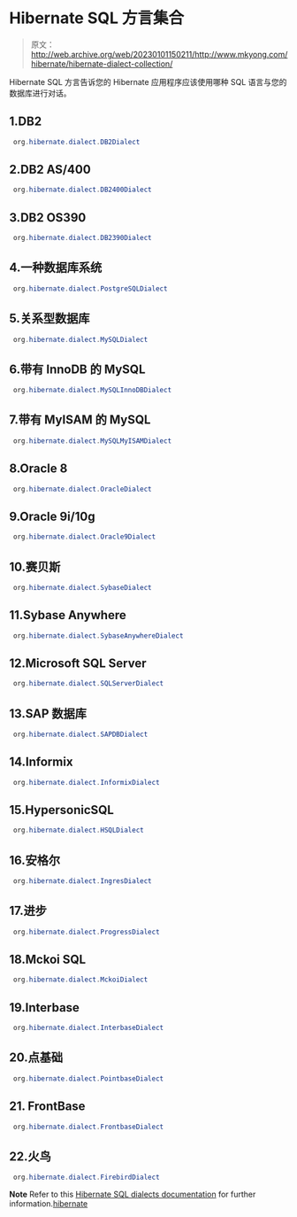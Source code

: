 # Hibernate SQL 方言集合

> 原文：<http://web.archive.org/web/20230101150211/http://www.mkyong.com/hibernate/hibernate-dialect-collection/>

Hibernate SQL 方言告诉您的 Hibernate 应用程序应该使用哪种 SQL 语言与您的数据库进行对话。

## 1.DB2

```java
 org.hibernate.dialect.DB2Dialect 
```

 ## 2.DB2 AS/400

```java
 org.hibernate.dialect.DB2400Dialect 
```

 ## 3.DB2 OS390

```java
 org.hibernate.dialect.DB2390Dialect 
```

## 4.一种数据库系统

```java
 org.hibernate.dialect.PostgreSQLDialect 
```

## 5.关系型数据库

```java
 org.hibernate.dialect.MySQLDialect 
```

## 6.带有 InnoDB 的 MySQL

```java
 org.hibernate.dialect.MySQLInnoDBDialect 
```

## 7.带有 MyISAM 的 MySQL

```java
 org.hibernate.dialect.MySQLMyISAMDialect 
```

## 8.Oracle 8

```java
 org.hibernate.dialect.OracleDialect 
```

## 9.Oracle 9i/10g

```java
 org.hibernate.dialect.Oracle9Dialect 
```

## 10.赛贝斯

```java
 org.hibernate.dialect.SybaseDialect 
```

## 11.Sybase Anywhere

```java
 org.hibernate.dialect.SybaseAnywhereDialect 
```

## 12.Microsoft SQL Server

```java
 org.hibernate.dialect.SQLServerDialect 
```

## 13.SAP 数据库

```java
 org.hibernate.dialect.SAPDBDialect 
```

## 14.Informix

```java
 org.hibernate.dialect.InformixDialect 
```

## 15.HypersonicSQL

```java
 org.hibernate.dialect.HSQLDialect 
```

## 16.安格尔

```java
 org.hibernate.dialect.IngresDialect 
```

## 17.进步

```java
 org.hibernate.dialect.ProgressDialect 
```

## 18.Mckoi SQL

```java
 org.hibernate.dialect.MckoiDialect 
```

## 19.Interbase

```java
 org.hibernate.dialect.InterbaseDialect 
```

## 20.点基础

```java
 org.hibernate.dialect.PointbaseDialect 
```

## 21\. FrontBase

```java
 org.hibernate.dialect.FrontbaseDialect 
```

## 22.火鸟

```java
 org.hibernate.dialect.FirebirdDialect 
```

**Note**
Refer to this [Hibernate SQL dialects documentation](http://web.archive.org/web/20190217195130/http://docs.jboss.org/hibernate/core/3.6/reference/en-US/html/session-configuration.html#configuration-optional-dialects) for further information.[hibernate](http://web.archive.org/web/20190217195130/http://www.mkyong.com/tag/hibernate/)







